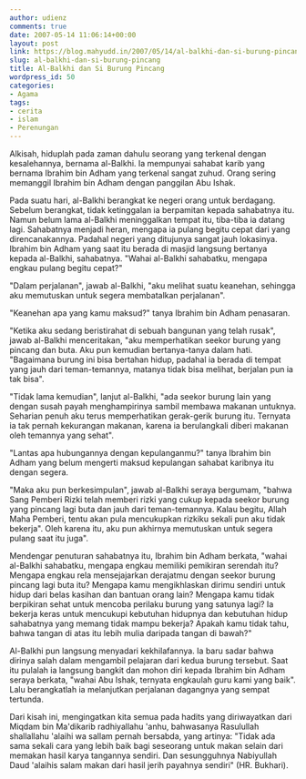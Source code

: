 ```yaml
---
author: udienz
comments: true
date: 2007-05-14 11:06:14+00:00
layout: post
link: https://blog.mahyudd.in/2007/05/14/al-balkhi-dan-si-burung-pincang.html
slug: al-balkhi-dan-si-burung-pincang
title: Al-Balkhi dan Si Burung Pincang
wordpress_id: 50
categories:
- Agama
tags:
- cerita
- islam
- Perenungan
---
```


Alkisah, hiduplah pada zaman dahulu seorang yang terkenal dengan kesalehannya, bernama al-Balkhi. Ia mempunyai sahabat karib yang bernama Ibrahim bin Adham yang terkenal sangat zuhud. Orang sering memanggil Ibrahim bin Adham dengan panggilan Abu Ishak. 




Pada suatu hari, al-Balkhi berangkat ke negeri orang untuk berdagang. Sebelum berangkat, tidak ketinggalan ia berpamitan kepada sahabatnya itu. Namun belum lama al-Balkhi meninggalkan tempat itu, tiba-tiba ia datang lagi. Sahabatnya menjadi heran, mengapa ia pulang begitu cepat dari yang direncanakannya. Padahal negeri yang ditujunya sangat jauh lokasinya. Ibrahim bin Adham yang saat itu berada di masjid langsung bertanya kepada al-Balkhi, sahabatnya. "Wahai al-Balkhi sahabatku, mengapa engkau pulang begitu cepat?"




<!-- more -->




"Dalam perjalanan", jawab al-Balkhi, "aku melihat suatu keanehan, sehingga aku memutuskan untuk segera membatalkan perjalanan".




"Keanehan apa yang kamu maksud?" tanya Ibrahim bin Adham penasaran.




"Ketika aku sedang beristirahat di sebuah bangunan yang telah rusak", jawab al-Balkhi menceritakan, "aku memperhatikan seekor burung yang pincang dan buta. Aku pun kemudian bertanya-tanya dalam hati. "Bagaimana burung ini bisa bertahan hidup, padahal ia berada di tempat yang jauh dari teman-temannya, matanya tidak bisa melihat, berjalan pun ia tak bisa".




"Tidak lama kemudian", lanjut al-Balkhi, "ada seekor burung lain yang dengan susah payah menghampirinya sambil membawa makanan untuknya. Seharian penuh aku terus memperhatikan gerak-gerik burung itu. Ternyata ia tak pernah kekurangan makanan, karena ia berulangkali diberi makanan oleh temannya yang sehat".




"Lantas apa hubungannya dengan kepulanganmu?" tanya Ibrahim bin Adham yang belum mengerti maksud kepulangan sahabat karibnya itu dengan segera.




"Maka aku pun berkesimpulan", jawab al-Balkhi seraya bergumam, "bahwa Sang Pemberi Rizki telah memberi rizki yang cukup kepada seekor burung yang pincang lagi buta dan jauh dari teman-temannya. Kalau begitu, Allah Maha Pemberi, tentu akan pula mencukupkan rizkiku sekali pun aku tidak bekerja". Oleh karena itu, aku pun akhirnya memutuskan untuk segera pulang saat itu juga".




Mendengar penuturan sahabatnya itu, Ibrahim bin Adham berkata, "wahai al-Balkhi sahabatku, mengapa engkau memiliki pemikiran serendah itu? Mengapa engkau rela mensejajarkan derajatmu dengan seekor burung pincang lagi buta itu? Mengapa kamu mengikhlaskan dirimu sendiri untuk hidup dari belas kasihan dan bantuan orang lain? Mengapa kamu tidak berpikiran sehat untuk mencoba perilaku burung yang satunya lagi? Ia bekerja keras untuk mencukupi kebutuhan hidupnya dan kebutuhan hidup sahabatnya yang memang tidak mampu bekerja? Apakah kamu tidak tahu, bahwa tangan di atas itu lebih mulia daripada tangan di bawah?"




Al-Balkhi pun langsung menyadari kekhilafannya. Ia baru sadar bahwa dirinya salah dalam mengambil pelajaran dari kedua burung tersebut. Saat itu pulalah ia langsung bangkit dan mohon diri kepada Ibrahim bin Adham seraya berkata, "wahai Abu Ishak, ternyata engkaulah guru kami yang baik". Lalu berangkatlah ia melanjutkan perjalanan dagangnya yang sempat tertunda.




Dari kisah ini, mengingatkan kita semua pada hadits yang diriwayatkan dari Miqdam bin Ma'dikarib radhiyallahu 'anhu, bahwasanya Rasulullah shallallahu 'alaihi wa sallam pernah bersabda, yang artinya: "Tidak ada sama sekali cara yang lebih baik bagi seseorang untuk makan selain dari memakan hasil karya tangannya sendiri. Dan sesungguhnya Nabiyullah Daud 'alaihis salam makan dari hasil jerih payahnya sendiri" (HR. Bukhari). 
